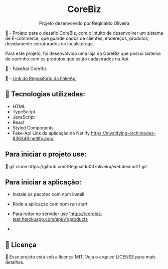 <h1 align="center">CoreBiz</h1>
<p align="center">Projeto desenvolvido por Reginaldo Oliveira</p>


📖 - Projeto para o desafio CoreBiz, com o intúito de desenvolver um sistema de E-commerce, que guarde dados de clientes, endereços, produtos, devidamente
estruturados no localstorage. 

Para este projeto, foi desenvolvido uma loja da CoreBiz que possui sistema de carrinho com os produtos que estão cadastrados na Api.

📖 - FakeApi CoreBiz

📖 - <a href="https://corebiz-test.herokuapp.com/api/v1/products">Link do Repositório da FakeApi</a>

<h2>🚀 Tecnologias utilizadas: </h2>

- HTML
- TypeScript
- JavaScript
- React
- Styled Components
- Fake-Api
Link da aplicação no Netlify  https://mystifying-archimedes-836346.netlify.app/
<h2>Para iniciar o projeto use: </h2>
🚀 git clone https://github.com/Reginaldo007oliveira/webdevcor21.git
<h2>Para iniciar a aplicação:</h2>

- Instale os pacotes com npm install
- Rode a aplicação com npm run start

- Para rodar no servidor use 'https://corebiz-test.herokuapp.com/api/v1/products
- 

<h2>📝 Licença</h2>
🚀 Esse projeto está sob a licença MIT. Veja o arquivo LICENSE para mais detalhes.


